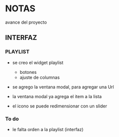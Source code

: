 # NOTAS

avance del proyecto

## INTERFAZ
### PLAYLIST
- se creo el widget playlist
    - botones
    - ajuste de columnas

- se agrego la ventana modal, para agregar una Url
- la ventana modal ya agrega el item a la lista
- el icono se puede redimensionar con un slider


### To do
- le falta orden a la playlist (interfaz)
